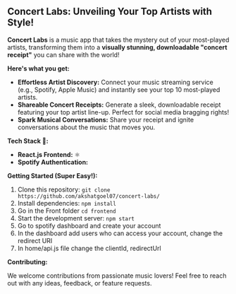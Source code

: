 ##   Concert Labs: Unveiling Your Top Artists with Style!  

**Concert Labs** is a music app that takes the mystery out of your most-played artists, transforming them into a **visually stunning, downloadable "concert receipt"** you can share with the world!  

**Here's what you get:**

* **Effortless Artist Discovery:** Connect your music streaming service (e.g., Spotify, Apple Music) and instantly see your top 10 most-played artists. 
* **Shareable Concert Receipts:** Generate a sleek, downloadable receipt featuring your top artist line-up. Perfect for social media bragging rights! 
* **Spark Musical Conversations:** Share your receipt and ignite conversations about the music that moves you. ️ 


**Tech Stack 🚀:**

* **React.js Frontend:**  ⚛️
* **Spotify Authentication:**   

**Getting Started (Super Easy!):**  

1. Clone this repository: `git clone https://github.com/akshatgoel07/concert-labs/`
2. Install dependencies: `npm install`
3. Go in the Front folder `cd frontend`
4. Start the development server: `npm start` 
5. Go to spotify dashboard and create your account
6. In the dashboard add users who can access your account, change the redirect URI
7. In home/api.js file change the clientId, redirectUrl

**Contributing:**

We welcome contributions from passionate music lovers! Feel free to reach out with any ideas, feedback, or feature requests. 
